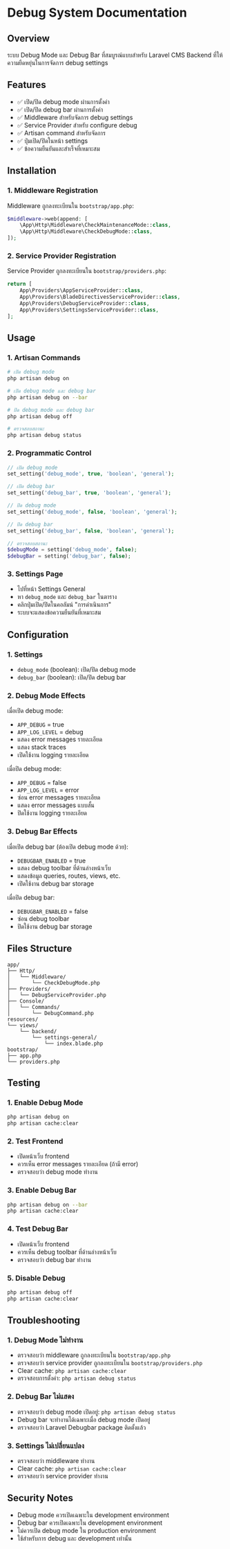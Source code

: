 # Debug System Documentation

## Overview
ระบบ Debug Mode และ Debug Bar ที่สมบูรณ์แบบสำหรับ Laravel CMS Backend ที่ให้ความยืดหยุ่นในการจัดการ debug settings

## Features
- ✅ เปิด/ปิด debug mode ผ่านการตั้งค่า
- ✅ เปิด/ปิด debug bar ผ่านการตั้งค่า
- ✅ Middleware สำหรับจัดการ debug settings
- ✅ Service Provider สำหรับ configure debug
- ✅ Artisan command สำหรับจัดการ
- ✅ ปุ่มเปิด/ปิดในหน้า settings
- ✅ ข้อความยืนยันและสำเร็จที่เหมาะสม

## Installation

### 1. Middleware Registration
Middleware ถูกลงทะเบียนใน `bootstrap/app.php`:
```php
$middleware->web(append: [
    \App\Http\Middleware\CheckMaintenanceMode::class,
    \App\Http\Middleware\CheckDebugMode::class,
]);
```

### 2. Service Provider Registration
Service Provider ถูกลงทะเบียนใน `bootstrap/providers.php`:
```php
return [
    App\Providers\AppServiceProvider::class,
    App\Providers\BladeDirectivesServiceProvider::class,
    App\Providers\DebugServiceProvider::class,
    App\Providers\SettingsServiceProvider::class,
];
```

## Usage

### 1. Artisan Commands
```bash
# เปิด debug mode
php artisan debug on

# เปิด debug mode และ debug bar
php artisan debug on --bar

# ปิด debug mode และ debug bar
php artisan debug off

# ตรวจสอบสถานะ
php artisan debug status
```

### 2. Programmatic Control
```php
// เปิด debug mode
set_setting('debug_mode', true, 'boolean', 'general');

// เปิด debug bar
set_setting('debug_bar', true, 'boolean', 'general');

// ปิด debug mode
set_setting('debug_mode', false, 'boolean', 'general');

// ปิด debug bar
set_setting('debug_bar', false, 'boolean', 'general');

// ตรวจสอบสถานะ
$debugMode = setting('debug_mode', false);
$debugBar = setting('debug_bar', false);
```

### 3. Settings Page
- ไปที่หน้า Settings General
- หา `debug_mode` และ `debug_bar` ในตาราง
- คลิกปุ่มเปิด/ปิดในคอลัมน์ "การดำเนินการ"
- ระบบจะแสดงข้อความยืนยันที่เหมาะสม

## Configuration

### 1. Settings
- `debug_mode` (boolean): เปิด/ปิด debug mode
- `debug_bar` (boolean): เปิด/ปิด debug bar

### 2. Debug Mode Effects
เมื่อเปิด debug mode:
- `APP_DEBUG` = true
- `APP_LOG_LEVEL` = debug
- แสดง error messages รายละเอียด
- แสดง stack traces
- เปิดใช้งาน logging รายละเอียด

เมื่อปิด debug mode:
- `APP_DEBUG` = false
- `APP_LOG_LEVEL` = error
- ซ่อน error messages รายละเอียด
- แสดง error messages แบบสั้น
- ปิดใช้งาน logging รายละเอียด

### 3. Debug Bar Effects
เมื่อเปิด debug bar (ต้องเปิด debug mode ด้วย):
- `DEBUGBAR_ENABLED` = true
- แสดง debug toolbar ที่ด้านล่างหน้าเว็บ
- แสดงข้อมูล queries, routes, views, etc.
- เปิดใช้งาน debug bar storage

เมื่อปิด debug bar:
- `DEBUGBAR_ENABLED` = false
- ซ่อน debug toolbar
- ปิดใช้งาน debug bar storage

## Files Structure
```
app/
├── Http/
│   └── Middleware/
│       └── CheckDebugMode.php
├── Providers/
│   └── DebugServiceProvider.php
├── Console/
│   └── Commands/
│       └── DebugCommand.php
resources/
└── views/
    └── backend/
        └── settings-general/
            └── index.blade.php
bootstrap/
├── app.php
└── providers.php
```

## Testing

### 1. Enable Debug Mode
```bash
php artisan debug on
php artisan cache:clear
```

### 2. Test Frontend
- เปิดหน้าเว็บ frontend
- ควรเห็น error messages รายละเอียด (ถ้ามี error)
- ตรวจสอบว่า debug mode ทำงาน

### 3. Enable Debug Bar
```bash
php artisan debug on --bar
php artisan cache:clear
```

### 4. Test Debug Bar
- เปิดหน้าเว็บ frontend
- ควรเห็น debug toolbar ที่ด้านล่างหน้าเว็บ
- ตรวจสอบว่า debug bar ทำงาน

### 5. Disable Debug
```bash
php artisan debug off
php artisan cache:clear
```

## Troubleshooting

### 1. Debug Mode ไม่ทำงาน
- ตรวจสอบว่า middleware ถูกลงทะเบียนใน `bootstrap/app.php`
- ตรวจสอบว่า service provider ถูกลงทะเบียนใน `bootstrap/providers.php`
- Clear cache: `php artisan cache:clear`
- ตรวจสอบการตั้งค่า: `php artisan debug status`

### 2. Debug Bar ไม่แสดง
- ตรวจสอบว่า debug mode เปิดอยู่: `php artisan debug status`
- Debug bar จะทำงานได้เฉพาะเมื่อ debug mode เปิดอยู่
- ตรวจสอบว่า Laravel Debugbar package ติดตั้งแล้ว

### 3. Settings ไม่เปลี่ยนแปลง
- ตรวจสอบว่า middleware ทำงาน
- Clear cache: `php artisan cache:clear`
- ตรวจสอบว่า service provider ทำงาน

## Security Notes
- Debug mode ควรเปิดเฉพาะใน development environment
- Debug bar ควรเปิดเฉพาะใน development environment
- ไม่ควรเปิด debug mode ใน production environment
- ใช้สำหรับการ debug และ development เท่านั้น
